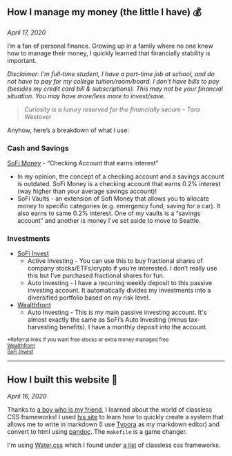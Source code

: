 ## How I manage my money (the little I have) :moneybag:

*April 17, 2020*

I’m a fan of personal finance. Growing up in a family where no one knew how to manage their money, I quickly learned that financially stability is important.

*Disclaimer: I'm full-time student, I have a part-time job at school, and do not have to pay for my college tuition/room/board. I don’t have bills to pay (besides my credit card bill & subscriptions). This may not be your financial situation. You may have more/less more to invest/save.*

>  *Curiosity is a luxury reserved for the financially secure - Tara Westover*

Anyhow, here’s a breakdown of what I use:

### Cash and Savings

<a href="https://www.sofi.com/money/" target="_blank">SoFi Money</a> - “Checking Account that earns interest”

- In my opinion, the concept of a checking account and a savings account is outdated. SoFi  Money is a checking account that earns 0.2% interest (way higher than your average savings account)!
- SoFi Vaults - an extension of Sofi Money that allows you to allocate money to specific categories (e.g. emergency fund, saving for a car). It also earns to same 0.2% interest.  One of my vaults is a “savings account” and another is money I’ve set aside to move to Seattle.

### Investments

- <a href="https://www.sofi.com/invest/" target="_blank">SoFi Invest</a>
  - Active Investing - You can use this to buy fractional shares of company stocks/ETFs/crypto if you’re interested. I don’t really use this but I’ve purchased fractional shares for fun. 
  - Auto Investing - I have a recurring weekly deposit to this passive investing account. It automatically divides my investments into a diversified portfolio based on my risk level.
- <a href="https://www.wealthfront.com/" target="_blank">Wealthfront</a>
  - Auto Investing - This is my main passive investing account. It's almost exactly the same as SoFi’s Auto Investing (minus tax-harvesting benefits). I have a monthly deposit into the account. 

<small>*Referral links if you want free stocks or extra money managed free <br><a href="https://wlth.fr/2DJpOZt" target="_blank">Wealthfront</a> <br><a href="https://www.sofi.com/share/invest/2878163?src=copy" target="_blank">SoFi Invest</a></small>

<hr>

## How I built this website :hammer:

*April 16, 2020*

Thanks to <a href="https://mattf1n.github.io" target="_blank">a boy who is my friend</a>, I learned about the world of classless CSS frameworks! I used <a href="https://mattf1n.github.io/posts.html" target="_blank">his site</a> to learn how to quickly create a system that allows me to write in markdown (I use <a href="https://typora.io/" target="_blank">Typora</a> as my markdown editor) and convert to html using <a href="https://pandoc.org/" target="_blank">pandoc</a>. The `makefile` is a game changer. 

I'm using <a href="https://watercss.netlify.app/#installation" target="_blank">Water.css</a> which I found under <a href="https://github.com/dbohdan/classless-css" target="_blank">a list</a> of classless css frameworks. 



